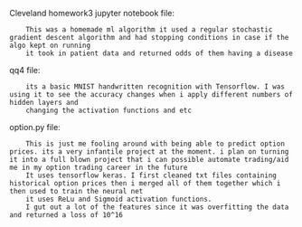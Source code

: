 Cleveland homework3 jupyter notebook file:

        This was a homemade ml algorithm it used a regular stochastic gradient descent algorithm and had stopping conditions in case if the algo kept on running
        it took in patient data and returned odds of them having a disease



qq4 file:

        its a basic MNIST handwritten recognition with Tensorflow. I was using it to see the accuracy changes when i apply different numbers of hidden layers and 
        changing the activation functions and etc




option.py file:

        This is just me fooling around with being able to predict option prices. its a very infantile project at the moment. i plan on turning it into a full blown project that i can possible automate trading/aid me in my option trading career in the future
        It uses tensorflow keras. I first cleaned txt files containing historical option prices then i merged all of them together which i then used to train the neural net
        it uses ReLu and Sigmoid activation functions. 
        I gut out a lot of the features since it was overfitting the data and returned a loss of 10^16 

